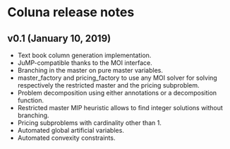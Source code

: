 Coluna release notes
====================================

v0.1 (January 10, 2019)
-------------------------

- Text book column generation implementation.
- JuMP-compatible thanks to the MOI interface.
- Branching in the master on pure master variables.
- master_factory and pricing_factory to use any MOI solver for
  solving respectively the restricted master and the pricing subproblem.
- Problem decomposition using either annotations or a decomposition
  function.
- Restricted master MIP heuristic allows to find integer solutions without
  branching.
- Pricing subproblems with cardinality other than 1.
- Automated global artificial variables.
- Automated convexity constraints.
